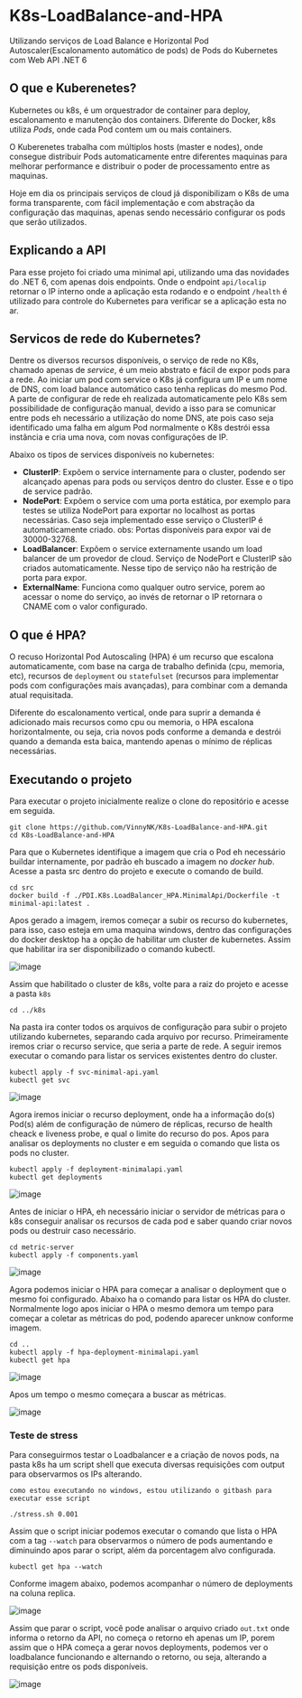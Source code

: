 # K8s-LoadBalance-and-HPA
Utilizando serviços de Load Balance e Horizontal Pod Autoscaler(Escalonamento automático de pods) de Pods do Kubernetes com Web API .NET 6

## O que e Kuberenetes?
  Kubernetes ou k8s, é um orquestrador de container para deploy, escalonamento e manutenção dos containers. Diferente do Docker, k8s utiliza *Pods*, onde cada Pod contem um ou mais containers.
  
   O Kuberenetes trabalha com múltiplos hosts (master e nodes), onde consegue distribuir Pods automaticamente entre diferentes maquinas para melhorar performance e distribuir o poder de processamento entre as maquinas.
   
   Hoje em dia os principais serviços de cloud já disponibilizam o K8s de uma forma transparente, com fácil implementação e com abstração da configuração das maquinas, apenas sendo necessário configurar os pods que serão utilizados.

## Explicando a API
  Para esse projeto foi criado uma minimal api, utilizando uma das novidades do .NET 6, com apenas dois endpoints. Onde o endpoint ```api/localip``` retornar o IP interno onde a aplicação esta rodando e o endpoint ```/health``` é utilizado para controle do Kubernetes para verificar se a aplicação esta no ar.

## Servicos de rede do Kubernetes?
  Dentre os diversos recursos disponíveis, o serviço de rede no K8s, chamado apenas de *service*, é um meio abstrato e fácil de expor pods para a rede. Ao iniciar um pod com service o K8s já configura um IP e um nome de DNS, com load balance automático caso tenha replicas do mesmo Pod. A parte de configurar de rede eh realizada automaticamente pelo K8s sem possibilidade de configuração manual, devido a isso para se comunicar entre pods eh necessário a utilização do nome DNS, ate pois caso seja identificado uma falha em algum Pod normalmente o K8s destrói essa instância e cria uma nova, com novas configurações de IP.
  
  Abaixo os tipos de services disponíveis no kubernetes:
  
- **ClusterIP**: Expõem o service internamente para o cluster, podendo ser alcançado apenas para pods ou serviços dentro do cluster. Esse e o tipo de service padrão.
- **NodePort**: Expõem o service com uma porta estática, por exemplo para testes se utiliza NodePort para exportar no localhost as portas necessárias. Caso seja implementado esse serviço o ClusterIP é automaticamente criado. obs: Portas disponíveis para expor vai de 30000-32768.
- **LoadBalancer**: Expõem o service externamente usando um load balancer de um provedor de cloud. Serviço de NodePort e ClusterIP são criados automaticamente. Nesse tipo de serviço não ha restrição de porta para expor.
- **ExternalName**: Funciona como qualquer outro service, porem ao acessar o nome do serviço, ao invés de retornar o IP retornara o CNAME com o valor configurado.

## O que é HPA?
  O recuso Horizontal Pod Autoscaling (HPA) é um recurso que escalona automaticamente, com base na carga de trabalho definida (cpu, memoria, etc), recursos de ```deployment``` ou ```statefulset``` (recursos para implementar pods com configurações mais avançadas), para combinar com a demanda atual requisitada.
  
  Diferente do escalonamento vertical, onde para suprir a demanda é adicionado mais recursos como cpu ou memoria, o HPA escalona horizontalmente, ou seja, cria novos pods conforme a demanda e destrói
quando a demanda esta baica, mantendo apenas o mínimo de réplicas necessárias.

## Executando o projeto
Para executar o projeto inicialmente realize o clone do repositório e acesse em seguida.
```
git clone https://github.com/VinnyNK/K8s-LoadBalance-and-HPA.git
cd K8s-LoadBalance-and-HPA
```

Para que o Kubernetes identifique a imagem que cria o Pod eh necessário buildar internamente, por padrão eh buscado a imagem no *docker hub*. Acesse a pasta src dentro do projeto e execute o comando de build.
```
cd src
docker build -f ./PDI.K8s.LoadBalancer_HPA.MinimalApi/Dockerfile -t minimal-api:latest .
```

Apos gerado a imagem, iremos começar a subir os recurso do kubernetes, para isso, caso esteja em uma maquina windows, dentro das configurações do docker desktop ha a opção de habilitar um cluster de kubernetes. Assim que habilitar ira ser disponibilizado o comando kubectl.

![image](https://user-images.githubusercontent.com/28060427/145230374-df27b6ed-807c-4600-9db9-9094754edf09.png)

Assim que habilitado o cluster de k8s, volte para a raiz do projeto e acesse a pasta ```k8s```
```
cd ../k8s
```

Na pasta ira conter todos os arquivos de configuração para subir o projeto utilizando kubernetes, separando cada arquivo por recurso.
Primeiramente iremos criar o recurso service, que seria a parte de rede. A seguir iremos executar o comando para listar os services existentes dentro do cluster.
```
kubectl apply -f svc-minimal-api.yaml
kubectl get svc
```
![image](https://user-images.githubusercontent.com/28060427/145261757-13b080d7-80d0-418e-84df-8c420a0d6702.png)

Agora iremos iniciar o recurso deployment, onde ha a informação do(s) Pod(s) além de configuração de número de réplicas, recurso de health cheack e liveness probe, e qual o limite do recurso do pos. Apos para analisar os deployments no cluster e em seguida o comando que lista os pods no cluster.
```
kubectl apply -f deployment-minimalapi.yaml
kubectl get deployments
```
![image](https://user-images.githubusercontent.com/28060427/145243684-19b10110-8de3-4e92-b98b-236d8d78f82b.png)

Antes de iniciar o HPA, eh necessário iniciar o servidor de métricas para o k8s conseguir analisar os recursos de cada pod e saber quando criar novos pods ou destruir caso necessário.
```
cd metric-server
kubectl apply -f components.yaml
```
![image](https://user-images.githubusercontent.com/28060427/145244070-7fbfb6ba-1c46-49d3-8907-03d0139bd9ae.png)

Agora podemos iniciar o HPA para começar a analisar o deployment que o mesmo foi configurado. Abaixo ha o comando para listar os HPA do cluster. Normalmente logo apos iniciar o HPA o mesmo demora um tempo para começar a coletar as métricas do pod, podendo aparecer unknow conforme imagem.
```
cd ..
kubectl apply -f hpa-deployment-minimalapi.yaml
kubectl get hpa
```
![image](https://user-images.githubusercontent.com/28060427/145244486-724119ed-57b0-46cb-b19f-a98e3e61ca2f.png)


Apos um tempo o mesmo começara a buscar as métricas.

![image](https://user-images.githubusercontent.com/28060427/145244649-8d5c6033-9c76-42a2-9780-4d0891d377b0.png)

### Teste de stress
  Para conseguirmos testar o Loadbalancer e a criação de novos pods, na pasta k8s ha um script shell que executa diversas requisições com output para observarmos os IPs alterando.
  ```
  como estou executando no windows, estou utilizando o gitbash para executar esse script
  
  ./stress.sh 0.001
  ```
  
  Assim que o script iniciar podemos executar o comando que lista o HPA com a tag ```--watch``` para observarmos o número de pods aumentando e diminuindo apos parar o script, além da porcentagem alvo configurada.
  
  ```
  kubectl get hpa --watch
  ```
  
Conforme imagem abaixo, podemos acompanhar o número de deployments na coluna replica.

![image](https://user-images.githubusercontent.com/28060427/145255073-936400ab-a030-4120-8ebd-adfb58a3299f.png)

  
  Assim que parar o script, você pode analisar o arquivo criado ```out.txt``` onde informa o retorno da API, no começa o retorno eh apenas um IP, porem assim que o HPA começa a gerar novos deployments, podemos ver o loadbalance funcionando e alternando o retorno, ou seja, alterando a requisição entre os pods disponíveis.
  
  ![image](https://user-images.githubusercontent.com/28060427/145255239-fd843fce-59ad-4ccd-b140-88b74bb82987.png)

